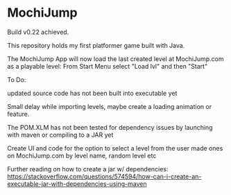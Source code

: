# MochiJump
Build v0.22 achieved.

This repository holds my first platformer game built with Java.

The MochiJump App will now load the last created level at MochiJump.com as a playable level:
From Start Menu select "Load lvl" and then "Start" 

To Do:

updated source code has not been built into executable yet

Small delay while importing levels, maybe create a loading animation or feature.

The POM.XLM has not been tested for dependency issues by launching with maven or compiling to a JAR yet

Create UI and code for the option to select a level from the user made ones on MochiJump.com by level name, random level etc

Further reading on how to create a jar w/ dependencies:
https://stackoverflow.com/questions/574594/how-can-i-create-an-executable-jar-with-dependencies-using-maven

